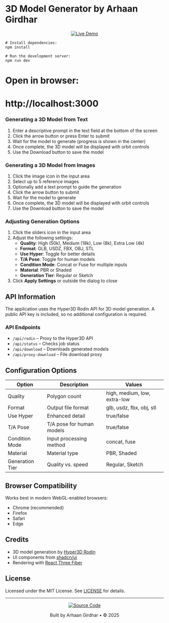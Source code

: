# 3D Model Generator by Arhaan Girdhar

<p align="center">
  <a href="https://morpheus3-d.vercel.app/" target="_blank">
    <img src="https://img.shields.io/badge/Live%20Demo-Visit%20Site-black?style=for-the-badge" alt="Live Demo" />
  </a>
</p>

```shell
# Install dependencies:
npm install

# Run the development server:
npm run dev
```
# Open in browser:
# http://localhost:3000

### Generating a 3D Model from Text

1. Enter a descriptive prompt in the text field at the bottom of the screen  
2. Click the arrow button or press Enter to submit  
3. Wait for the model to generate (progress is shown in the center)  
4. Once complete, the 3D model will be displayed with orbit controls  
5. Use the Download button to save the model  

### Generating a 3D Model from Images

1. Click the image icon in the input area  
2. Select up to 5 reference images  
3. Optionally add a text prompt to guide the generation  
4. Click the arrow button to submit  
5. Wait for the model to generate  
6. Once complete, the 3D model will be displayed with orbit controls  
7. Use the Download button to save the model  

### Adjusting Generation Options

1. Click the sliders icon in the input area  
2. Adjust the following settings:  
   - **Quality**: High (50k), Medium (18k), Low (8k), Extra Low (4k)  
   - **Format**: GLB, USDZ, FBX, OBJ, STL  
   - **Use Hyper**: Toggle for better details  
   - **T/A Pose**: Toggle for human models  
   - **Condition Mode**: Concat or Fuse for multiple inputs  
   - **Material**: PBR or Shaded  
   - **Generation Tier**: Regular or Sketch  
3. Click **Apply Settings** or outside the dialog to close  

## API Information

The application uses the Hyper3D Rodin API for 3D model generation. A public API key is included, so no additional configuration is required.

### API Endpoints

- `/api/rodin` – Proxy to the Hyper3D API  
- `/api/status` – Checks job status  
- `/api/download` – Downloads generated models  
- `/api/proxy-download` – File download proxy  

## Configuration Options

| Option          | Description                       | Values                                |
|-----------------|-----------------------------------|---------------------------------------|
| Quality         | Polygon count                     | high, medium, low, extra-low          |
| Format          | Output file format                | glb, usdz, fbx, obj, stl              |
| Use Hyper       | Enhanced detail                   | true/false                            |
| T/A Pose        | T/A pose for human models         | true/false                            |
| Condition Mode  | Input processing method           | concat, fuse                          |
| Material        | Material type                     | PBR, Shaded                           |
| Generation Tier | Quality vs. speed                 | Regular, Sketch                       |

## Browser Compatibility

Works best in modern WebGL-enabled browsers:

- Chrome (recommended)  
- Firefox  
- Safari  
- Edge  

## Credits

- 3D model generation by [Hyper3D Rodin](https://hyper3d.ai)  
- UI components from [shadcn/ui](https://ui.shadcn.com/)  
- Rendering with [React Three Fiber](https://docs.pmnd.rs/react-three-fiber)  

## License

Licensed under the MIT License. See [LICENSE](LICENSE) for details.

---

<p align="center">
  <a href="https://github.com/17arhaan/3d-model-generator" target="_blank">
    <img src="https://img.shields.io/badge/GitHub-Source-black?style=for-the-badge&logo=github" alt="Source Code" />
  </a>
</p>

<p align="center">
  Built by Arhaan Girdhar • © 2025
</p>
